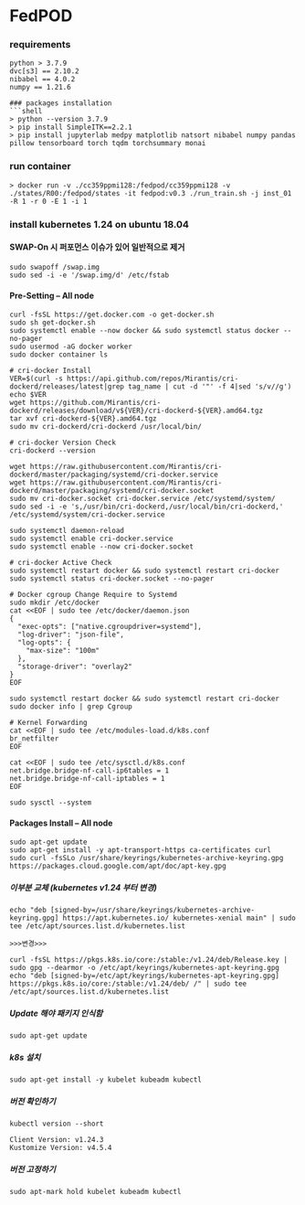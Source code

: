 # FedPOD
### requirements
```
python > 3.7.9
dvc[s3] == 2.10.2
nibabel == 4.0.2
numpy == 1.21.6
```
```
### packages installation
```shell
> python --version 3.7.9
> pip install SimpleITK==2.2.1
> pip install jupyterlab medpy matplotlib natsort nibabel numpy pandas pillow tensorboard torch tqdm torchsummary monai
```
### run container
```
> docker run -v ./cc359ppmi128:/fedpod/cc359ppmi128 -v ./states/R00:/fedpod/states -it fedpod:v0.3 ./run_train.sh -j inst_01 -R 1 -r 0 -E 1 -i 1
```

### install kubernetes 1.24 on ubuntu 18.04
#### SWAP-On 시 퍼포먼스 이슈가 있어 일반적으로 제거
```
sudo swapoff /swap.img
sudo sed -i -e '/swap.img/d' /etc/fstab
```
#### Pre-Setting – All node
```
curl -fsSL https://get.docker.com -o get-docker.sh
sudo sh get-docker.sh
sudo systemctl enable --now docker && sudo systemctl status docker --no-pager
sudo usermod -aG docker worker
sudo docker container ls

# cri-docker Install
VER=$(curl -s https://api.github.com/repos/Mirantis/cri-dockerd/releases/latest|grep tag_name | cut -d '"' -f 4|sed 's/v//g')
echo $VER
wget https://github.com/Mirantis/cri-dockerd/releases/download/v${VER}/cri-dockerd-${VER}.amd64.tgz
tar xvf cri-dockerd-${VER}.amd64.tgz
sudo mv cri-dockerd/cri-dockerd /usr/local/bin/

# cri-docker Version Check
cri-dockerd --version

wget https://raw.githubusercontent.com/Mirantis/cri-dockerd/master/packaging/systemd/cri-docker.service
wget https://raw.githubusercontent.com/Mirantis/cri-dockerd/master/packaging/systemd/cri-docker.socket
sudo mv cri-docker.socket cri-docker.service /etc/systemd/system/
sudo sed -i -e 's,/usr/bin/cri-dockerd,/usr/local/bin/cri-dockerd,' /etc/systemd/system/cri-docker.service

sudo systemctl daemon-reload
sudo systemctl enable cri-docker.service
sudo systemctl enable --now cri-docker.socket

# cri-docker Active Check
sudo systemctl restart docker && sudo systemctl restart cri-docker
sudo systemctl status cri-docker.socket --no-pager 

# Docker cgroup Change Require to Systemd
sudo mkdir /etc/docker
cat <<EOF | sudo tee /etc/docker/daemon.json
{
  "exec-opts": ["native.cgroupdriver=systemd"],
  "log-driver": "json-file",
  "log-opts": {
    "max-size": "100m"
  },
  "storage-driver": "overlay2"
}
EOF

sudo systemctl restart docker && sudo systemctl restart cri-docker
sudo docker info | grep Cgroup

# Kernel Forwarding 
cat <<EOF | sudo tee /etc/modules-load.d/k8s.conf
br_netfilter
EOF

cat <<EOF | sudo tee /etc/sysctl.d/k8s.conf
net.bridge.bridge-nf-call-ip6tables = 1
net.bridge.bridge-nf-call-iptables = 1
EOF

sudo sysctl --system
```
#### Packages Install – All node
```
sudo apt-get update
sudo apt-get install -y apt-transport-https ca-certificates curl
sudo curl -fsSLo /usr/share/keyrings/kubernetes-archive-keyring.gpg https://packages.cloud.google.com/apt/doc/apt-key.gpg
```
##### 이부분 교체 (kubernetes v1.24 부터 변경)
```
echo "deb [signed-by=/usr/share/keyrings/kubernetes-archive-keyring.gpg] https://apt.kubernetes.io/ kubernetes-xenial main" | sudo tee /etc/apt/sources.list.d/kubernetes.list

>>>변경>>>

curl -fsSL https://pkgs.k8s.io/core:/stable:/v1.24/deb/Release.key | sudo gpg --dearmor -o /etc/apt/keyrings/kubernetes-apt-keyring.gpg
echo "deb [signed-by=/etc/apt/keyrings/kubernetes-apt-keyring.gpg] https://pkgs.k8s.io/core:/stable:/v1.24/deb/ /" | sudo tee /etc/apt/sources.list.d/kubernetes.list
```

##### Update 해야 패키지 인식함
```
sudo apt-get update
```

##### k8s 설치
```
sudo apt-get install -y kubelet kubeadm kubectl
```

##### 버전 확인하기
```
kubectl version --short

Client Version: v1.24.3
Kustomize Version: v4.5.4
```

##### 버전 고정하기
```
sudo apt-mark hold kubelet kubeadm kubectl
```